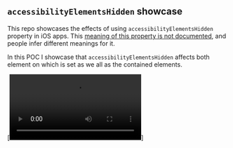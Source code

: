 ## `accessibilityElementsHidden` showcase

This repo showcases the effects of using `accessibilityElementsHidden` property in iOS apps. This [meaning of this property is not documented](https://developer.apple.com/documentation/objectivec/nsobject-swift.class/accessibilityelementshidden), and people infer different meanings for it.

In this POC I showcase that `accessibilityElementsHidden` affects both element on which is set as we all as the contained elements.

[![demo](https://github.com/mdjastrzebski/poc-ios-accessibility-elements-hidden/raw/refs/heads/main/Assets/demo.mp4)]